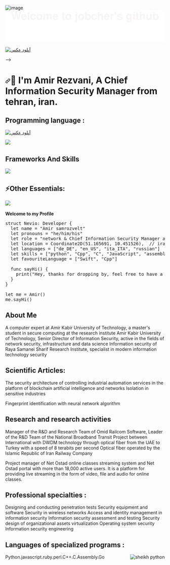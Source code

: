 ![image](https://github.com/ChiefInformationSecurityOfficer/ChiefInformationSecurityOfficer/assets/154739563/c246563c-363e-4845-bb47-83b40faa2d5d)<img src="https://github.com/BEPb/BEPb/raw/main/assets/Bottom_up.svg" alt="MasterHead" style="max-width: 100%;">



<a href="https://uupload.ir/" target="_blank"><img src="https://s8.uupload.ir/files/photo_۲۰۲۴-۰۱-۱۰_۲۳-۳۸-۴۳_h6ct.jpg" border="0" alt="آپلود عکس" /></a>




-->
<h1 dir="auto"><a id="user-content--im-nico-filips-a-backend-developer-from-augsburg-germany" class="anchor" aria-hidden="true" tabindex="-1" href="#-im-nico-filips-a-backend-developer-from-augsburg-germany"><svg class="octicon octicon-link" viewBox="0 0 16 16" version="1.1" width="16" height="16" aria-hidden="true"><path d="m7.775 3.275 1.25-1.25a3.5 3.5 0 1 1 4.95 4.95l-2.5 2.5a3.5 3.5 0 0 1-4.95 0 .751.751 0 0 1 .018-1.042.751.751 0 0 1 1.042-.018 1.998 1.998 0 0 0 2.83 0l2.5-2.5a2.002 2.002 0 0 0-2.83-2.83l-1.25 1.25a.751.751 0 0 1-1.042-.018.751.751 0 0 1-.018-1.042Zm-4.69 9.64a1.998 1.998 0 0 0 2.83 0l1.25-1.25a.751.751 0 0 1 1.042.018.751.751 0 0 1 .018 1.042l-1.25 1.25a3.5 3.5 0 1 1-4.95-4.95l2.5-2.5a3.5 3.5 0 0 1 4.95 0 .751.751 0 0 1-.018 1.042.751.751 0 0 1-1.042.018 1.998 1.998 0 0 0-2.83 0l-2.5 2.5a1.998 1.998 0 0 0 0 2.83Z"></path></svg></a>💫 I'm Amir Rezvani, A Chief Information Security Manager from tehran, iran.</h1>



<h2>Programming language : </h2>

<a href="https://uupload.ir/" target="_blank"><img src="https://s8.uupload.ir/files/ba8muy2k2cks_47cq.jpeg" border="0" alt="آپلود عکس" /></a>









<img src="https://camo.githubusercontent.com/d05aa7cd9d00b79f17bf197eddf08625005413b8ed5208a05f447d9cf19e0632/68747470733a2f2f736b696c6c69636f6e732e6465762f69636f6e733f693d68746d6c2c6373732c6a732c74732c74687265656a732c7068702c6a6176612c70792c676f2c736f6c69646974792c73776966742c6b6f746c696e" data-canonical-src="https://skillicons.dev/icons?i=html,css,js,ts,threejs,php,java,py,go,solidity,swift,kotlin" style="max-width: 100%;">




<h2>Frameworks And Skills </h2>

<img src="https://camo.githubusercontent.com/f4907a4771187f04896c83299eeedb969f37d2a22147b3a2bae715bd77c98fa2/68747470733a2f2f736b696c6c69636f6e732e6465762f69636f6e733f693d626f6f7473747261702c7461696c77696e642c72656163742c72656475782c6e6578746a732c7675652c6e7578746a732c616e67756c61722c6e6f64656a732c657870726573732c646a616e676f2c666c61736b2c6c61726176656c2c666c75747465722c737072696e672c6669676d612c776562666c6f772c776f726470726573732c7079746f7263682c74656e736f72666c6f77" data-canonical-src="https://skillicons.dev/icons?i=bootstrap,tailwind,react,redux,nextjs,vue,nuxtjs,angular,nodejs,express,django,flask,laravel,flutter,spring,figma,webflow,wordpress,pytorch,tensorflow" style="max-width: 100%;">


<h2>⚡️Other Essentials: </h2>

<img src="https://camo.githubusercontent.com/19ad6fab89672803697998aec16527afb060065210f5b7954a7a61e3a0f39c21/68747470733a2f2f736b696c6c69636f6e732e6465762f69636f6e733f693d6769742c6769746c61622c6769746875622c706f7765727368656c6c2c6c696e75782c646f636b65722c6b756265726e657465732c6e67696e782c6865726f6b752c6e65746c6966792c76657263656c2c636c6f7564666c6172652c6177732c6763702c617a7572652c61692c626f7473" data-canonical-src="https://skillicons.dev/icons?i=git,gitlab,github,powershell,linux,docker,kubernetes,nginx,heroku,netlify,vercel,cloudflare,aws,gcp,azure,ai,bots" style="max-width: 100%;">




<strong>Welcome to my Profile</strong>

<pre><span class="pl-k">struct</span> <span class="pl-en">Nevio</span>: <span class="pl-e">Developer {</span>
  <span class="pl-e">let name =</span> "<span class="pl-e">Amir samrozvelt"</span>
  <span class="pl-e">let pronouns =</span> "<span class="pl-e">he/him/his"</span>
  <span class="pl-e">let role =</span> "<span class="pl-e">network &amp;</span> <span class="pl-e">Chief Information Security Manager and Security Consultant"</span>
  <span class="pl-e">let location =</span> <span class="pl-e">Coordinate2D(</span>51.165691, 10.451526),  <span class="pl-c"><span class="pl-c">//</span> iran.tehran</span>
  <span class="pl-e">let languages =</span> ["<span class="pl-e">de_DE"</span>, "<span class="pl-e">en_US"</span>, "<span class="pl-e">ita_ITA"</span>, "<span class="pl-e">russian"</span>]
  <span class="pl-e">let skills =</span> ["<span class="pl-e">python"</span>, "<span class="pl-e">Cpp"</span>, "<span class="pl-e">C"</span>, "<span class="pl-e">JavaScript"</span>, "<span class="pl-e">assembly"</span>, "<span class="pl-e">perl"</span>, "<span class="pl-e">ruby"</span>]
  <span class="pl-e">let favouriteLanguage =</span> ["<span class="pl-e">Swift"</span>, "<span class="pl-e">Cpp"</span>]
  
  <span class="pl-e">func sayHi(</span>) {
    <span class="pl-c1">print</span>(<span class="pl-s"><span class="pl-pds">"</span>Hey, thanks for dropping by, feel free to have a look at my work! 🙂<span class="pl-pds">"</span></span>)
  }
}

<span class="pl-k">let</span> me <span class="pl-k">=</span> <span class="pl-c1">Amir</span>()
me.<span class="pl-c1">sayHi</span>()</pre>

<h2>About Me</h2>
A computer expert at Amir Kabir University of Technology, a master's student in secure computing at the research institute
Amir Kabir University of Technology, Senior Director of Information Security, active in the fields of network security, infrastructure and data science
Information security of Raya Samanei Sharif Research Institute, specialist in modern information technology security


<h2>Scientific Articles:</h2>

The security architecture of controlling industrial automation services in the platform of blockchain artificial intelligence and networks
Isolation in sensitive industries

Fingerprint identification with neural network algorithm



<h2>Research and research activities</h2>

Manager of the R&D and Research Team of Omid Railcom Software, Leader of the R&D Team of the National Broadband Transit Project between
International with DWDM technology through optical fiber from the UAE to Turkey with a speed of 8 terabits per second
Optical fiber operated by the Islamic Republic of Iran Railway Company

Project manager of Net Ostad online classes streaming system and Net Ostad portal with more than 18,000 active users.
It is a platform for providing live streaming in the form of video, file and audio for online classes.


<h2>Professional specialties : </h2>
Designing and conducting penetration tests
Security equipment and software
Security in wireless networks
Access and identity management in information security
Information security assessment and testing
Security design of organizational assets
virtualization
Operating system security
Information security engineering


<h2> Languages ​​of specialized programs :</h2>
 Python.javascript.ruby.perl.C++.C.Assembly.Go




<img align="right" alt="sheikh python" src="https://camo.githubusercontent.com/e1a3be119ba52744b2cf2f077b53893691c701d04215752d4c66f6bac752c295/68747470733a2f2f7777772e67696663656e2e636f6d2f77702d636f6e74656e742f75706c6f6164732f323032332f31312f6861636b65722d6769662d382e676966" data-canonical-src="https://www.gifcen.com/wp-content/uploads/2023/11/hacker-gif-8.gif" style="max-width: 100%; display: inline-block;" data-target="animated-image.originalImage">

